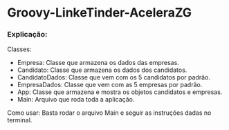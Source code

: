# Groovy-LinkeTinder-AceleraZG

### Explicação:

Classes:
- Empresa: Classe que armazena os dados das empresas.
- Candidato: Classe que armazena os dados dos candidatos.
- CandidatoDados: Classe que vem com os 5 candidatos por padrão.
- EmpresaDados: Classe que vem com as 5 empresas por padrão.
- App: Classe que armazena e mostra os objetos candidatos e empresas.
- Main: Arquivo que roda toda a aplicação.

Como usar:
Basta rodar o arquivo Main e seguir as instruções dadas no terminal.
